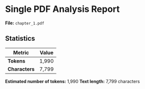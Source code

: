 # Single PDF Analysis Report
**File:** `chapter_1.pdf`

## Statistics

| Metric | Value |
|--------|-------|
| **Tokens** | 1,990 |
| **Characters** | 7,799 |

**Estimated number of tokens:** 1,990
**Text length:** 7,799 characters